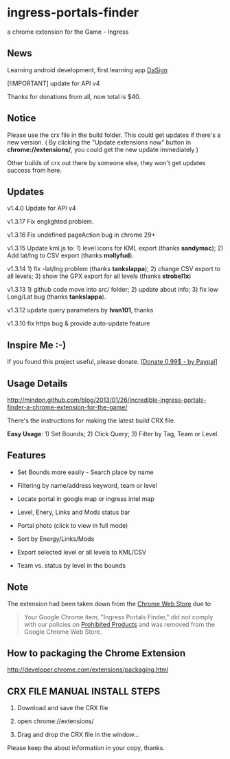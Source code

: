 ingress-portals-finder
======================

a chrome extension for the Game - Ingress


News
----------------
Learning android development, first learning app [DaSign](https://play.google.com/store/apps/details?id=com.mindon.idea.dasign)

[!IMPORTANT] update for API v4

Thanks for donations from all, now total is $40.


Notice
----------------
Please use the crx file in the build folder. This could get updates if there's a new version. ( By clicking the "Update extensions now" button in **chrome://extensions/**, you could get the new update immediately )

Other builds of crx out there by someone else, they won't get updates success from here.


Updates
--------------------
v1.4.0 Update for API v4

v1.3.17 Fix englighted problem.

v1.3.16 Fix undefined pageAction bug in chrome 29+

v1.3.15 Update kml.js to: 1) level icons for KML export (thanks **sandymac**);  2) Add lat/lng to CSV export (thanks **mollyfud**).

v1.3.14 1) fix -lat/lng problem (thanks **tankslappa**); 2) change CSV export to all levels; 3) show the GPX export for all levels (thanks **strobel1x**)

v1.3.13 1) github code move into src/ folder; 2) update about info; 3) fix low Long/Lat bug (thanks **tankslappa**).

v1.3.12 update query parameters by **Ivan101**, thanks

v1.3.10 fix https bug & provide auto-update feature


Inspire Me :-)
--------------------
If you found this project useful, please donate.
[[Donate 0.99$ - by Paypal](https://www.paypal.com/cgi-bin/webscr?cmd=_s-xclick&hosted_button_id=YSVEJMBLM3AFG)]


Usage Details
----------------------
<http://mindon.github.com/blog/2013/01/26/incredible-ingress-portals-finder-a-chrome-extension-for-the-game/>

There's the instructions for making the latest build CRX file.


**Easy Usage**: 1) Set Bounds; 2) Click Query; 3) Filter by Tag, Team or Level.


Features
----------------------
-   Set Bounds more easily - Search place by name

-   Filtering by name/address keyword, team or level

-   Locate portal in google map or ingress intel map

-   Level, Enery, Links and Mods status bar

-   Portal photo (click to view in full mode)

-   Sort by Energy/Links/Mods

-   Export selected level or all levels to KML/CSV

-   Team vs. status by level in the bounds


Note
----------------------

The extension had been taken down from the [Chrome Web Store](https://chrome.google.com/webstore) due to

> Your Google Chrome item, "Ingress Portals Finder," did not comply with our policies on [Prohibited Products](https://developers.google.com/chrome/web-store/program_policies) and was removed from the Google Chrome Web Store. 


How to packaging the Chrome Extension
----------------------
<http://developer.chrome.com/extensions/packaging.html>



CRX FILE MANUAL INSTALL STEPS
-----------------------------
1.   Download and save the CRX file

2.   open chrome://extensions/

3.   Drag and drop the CRX file in the window…



Please keep the about information in your copy, thanks.
